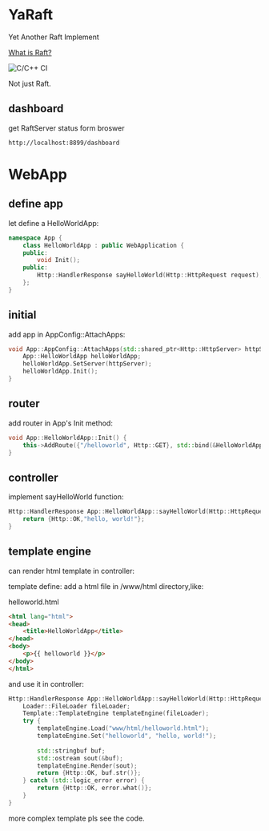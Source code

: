 # YaRaft
Yet Another Raft Implement

[What is Raft?](https://raft.github.io/)

![C/C++ CI](https://github.com/nerososft/YaRaft/workflows/C/C++%20CI/badge.svg)

Not just Raft.

## dashboard
get RaftServer status form broswer
```
http://localhost:8899/dashboard
```


# WebApp
## define app
let define a HelloWorldApp:
```c++
namespace App {
    class HelloWorldApp : public WebApplication {
    public:
        void Init();
    public:
        Http::HandlerResponse sayHelloWorld(Http::HttpRequest request);
    };
}
```
## initial
add app in AppConfig::AttachApps:
```c++
void App::AppConfig::AttachApps(std::shared_ptr<Http::HttpServer> httpServer) {
    App::HelloWorldApp helloWorldApp;
    helloWorldApp.SetServer(httpServer);
    helloWorldApp.Init();
}
```
## router
add router in App's Init method:
```c++
void App::HelloWorldApp::Init() {
    this->AddRoute({"/helloworld", Http::GET}, std::bind(&HelloWorldApp::sayHelloWorld, this, std::placeholders::_1));
}
```
## controller
implement sayHelloWorld function:
```c++
Http::HandlerResponse App::HelloWorldApp::sayHelloWorld(Http::HttpRequest request) {
    return {Http::OK,"hello, world!"};
}
```
## template engine
can render html template in controller:

template define: add a html file in /www/html directory,like:

helloworld.html
```html
<html lang="html">
<head>
    <title>HelloWorldApp</title>
</head>
<body>
    <p>{{ helloworld }}</p>
</body>
</html>
```
and use it in controller:
```c++
Http::HandlerResponse App::HelloWorldApp::sayHelloWorld(Http::HttpRequest request) {
    Loader::FileLoader fileLoader;
    Template::TemplateEngine templateEngine(fileLoader);
    try {
        templateEngine.Load("www/html/helloworld.html");
        templateEngine.Set("helloworld", "hello, world!");
     
        std::stringbuf buf;
        std::ostream sout(&buf);
        templateEngine.Render(sout);
        return {Http::OK, buf.str()};
    } catch (std::logic_error error) {
        return {Http::OK, error.what()};
    }
}
```
more complex template pls see the code.
